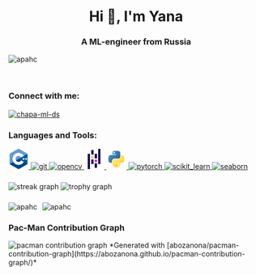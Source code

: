 <h1 align="center">Hi 👋, I'm Yana</h1>
<h3 align="center">A ML-engineer from Russia</h3>

<p align="left"> <img src="https://komarev.com/ghpvc/?username=apahc&label=Profile%20views&color=a90eb4&style=flat" alt="apahc" /> </p>

<p align="left"> <a href="https://twitter.com/" target="blank"><img src="https://img.shields.io/twitter/follow/?logo=twitter&style=for-the-badge" alt="" /></a> </p>

<h3 align="left">Connect with me:</h3>
<p align="left">
<a href="https://linkedin.com/in/chapa-ml-ds" target="blank"><img align="center" src="https://raw.githubusercontent.com/rahuldkjain/github-profile-readme-generator/master/src/images/icons/Social/linked-in-alt.svg" alt="chapa-ml-ds" height="30" width="40" /></a>
</p>

<h3 align="left">Languages and Tools:</h3>
<p align="left"> <a href="https://www.w3schools.com/cpp/" target="_blank" rel="noreferrer"> <img src="https://raw.githubusercontent.com/devicons/devicon/master/icons/cplusplus/cplusplus-original.svg" alt="cplusplus" width="40" height="40"/> </a> <a href="https://git-scm.com/" target="_blank" rel="noreferrer"> <img src="https://www.vectorlogo.zone/logos/git-scm/git-scm-icon.svg" alt="git" width="40" height="40"/> </a> <a href="https://opencv.org/" target="_blank" rel="noreferrer"> <img src="https://www.vectorlogo.zone/logos/opencv/opencv-icon.svg" alt="opencv" width="40" height="40"/> </a> <a href="https://pandas.pydata.org/" target="_blank" rel="noreferrer"> <img src="https://raw.githubusercontent.com/devicons/devicon/2ae2a900d2f041da66e950e4d48052658d850630/icons/pandas/pandas-original.svg" alt="pandas" width="40" height="40"/> </a> <a href="https://www.python.org" target="_blank" rel="noreferrer"> <img src="https://raw.githubusercontent.com/devicons/devicon/master/icons/python/python-original.svg" alt="python" width="40" height="40"/> </a> <a href="https://pytorch.org/" target="_blank" rel="noreferrer"> <img src="https://www.vectorlogo.zone/logos/pytorch/pytorch-icon.svg" alt="pytorch" width="40" height="40"/> </a> <a href="https://scikit-learn.org/" target="_blank" rel="noreferrer"> <img src="https://upload.wikimedia.org/wikipedia/commons/0/05/Scikit_learn_logo_small.svg" alt="scikit_learn" width="40" height="40"/> </a> <a href="https://seaborn.pydata.org/" target="_blank" rel="noreferrer"> <img src="https://seaborn.pydata.org/_images/logo-mark-lightbg.svg" alt="seaborn" width="40" height="40"/> </a> </p>

###

<div align="left">
  <img src="https://streak-stats.demolab.com?user=apahc&locale=en&mode=daily&theme=dracula&hide_border=false&border_radius=5&order=3" height="150" alt="streak graph"  />
  <img src="https://github-profile-trophy.vercel.app?username=apahc&theme=dracula&column=-1&row=1&margin-w=8&margin-h=8&no-bg=false&no-frame=false&order=4" height="150" alt="trophy graph"  />
</div>

###

<div style="display: flex; align-items: center; gap: 10px;">
  <img src="https://github-readme-stats.vercel.app/api?username=apahc&show_icons=true&theme=dracula&title_color=b000bd&text_color=ffffff&locale=en" alt="apahc" />
  <img src="https://github-readme-stats.vercel.app/api/top-langs?username=apahc&show_icons=true&theme=dracula&title_color=ff0066&text_color=ffffff&locale=en&layout=compact" alt="apahc" />
</div>

###

### Pac-Man Contribution Graph
<picture>
  <source media="(prefers-color-scheme: dark)" srcset="https://raw.githubusercontent.com/apahc/apahc/output/pacman-contribution-graph-dark.svg">
  <source media="(prefers-color-scheme: light)" srcset="https://raw.githubusercontent.com/apahc/apahc/output/pacman-contribution-graph.svg">
  <img alt="pacman contribution graph" src="https://raw.githubusercontent.com/apahc/apahc/output/pacman-contribution-graph.svg">
</picture>
*Generated with [abozanona/pacman-contribution-graph](https://abozanona.github.io/pacman-contribution-graph/)*

